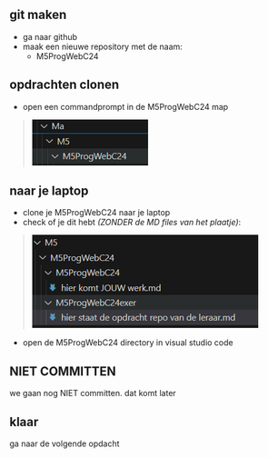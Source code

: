 ## git maken

- ga naar github
- maak een nieuwe repository met de naam:
    - M5ProgWebC24

## opdrachten clonen

- open een commandprompt in de M5ProgWebC24 map
>![](img/mapstart.PNG)
  
## naar je laptop

- clone je M5ProgWebC24 naar je laptop
- check of je dit hebt *(ZONDER de MD files van het plaatje)*:
>![](img/mappen.PNG)
- open de M5ProgWebC24 directory in visual studio code

## NIET COMMITTEN

we gaan nog NIET committen. dat komt later

## klaar

ga naar de volgende opdacht